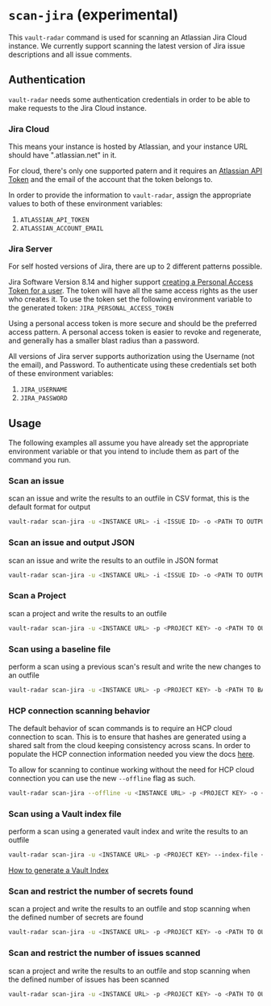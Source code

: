 # `scan-jira` (experimental)
This `vault-radar` command is used for scanning an Atlassian Jira Cloud instance. We currently support scanning the latest version of Jira issue descriptions and all issue comments.

## Authentication
`vault-radar` needs some authentication credentials in order to be able to make requests to the Jira Cloud instance.
### Jira Cloud
This means your instance is hosted by Atlassian, and your instance URL should have ".atlassian.net" in it.

For cloud, there's only one supported patern and it requires an [Atlassian API Token](https://support.atlassian.com/atlassian-account/docs/manage-api-tokens-for-your-atlassian-account/) and the email of the account that the token belongs to.

In order to provide the information to `vault-radar`, assign the appropriate values to both of these environment variables:
1. `ATLASSIAN_API_TOKEN`
2. `ATLASSIAN_ACCOUNT_EMAIL`

### Jira Server
For self hosted versions of Jira, there are up to 2 different patterns possible.

Jira Software Version 8.14 and higher support [creating a Personal Access Token for a user](https://developer.atlassian.com/server/jira/platform/personal-access-token/). The token will have all the same access rights as the user who creates it. To use the token set the following environment variable to the generated token:
`JIRA_PERSONAL_ACCESS_TOKEN`

Using a personal access token is more secure and should be the preferred access pattern. A personal access token is easier to revoke and regenerate, and generally has a smaller blast radius than a password.

All versions of Jira server supports authorization using the Username (not the email), and Password. To authenticate using these credentials set both of these environment variables:
1. `JIRA_USERNAME`
2. `JIRA_PASSWORD`

## Usage
The following examples all assume you have already set the appropriate environment variable or that you intend to include them as part of the command you run.
### Scan an issue
scan an issue and write the results to an outfile in CSV format, this is the default format for output
```bash
vault-radar scan-jira -u <INSTANCE URL> -i <ISSUE ID> -o <PATH TO OUTPUT>.csv
```
### Scan an issue and output JSON
scan an issue and write the results to an outfile in JSON format
```bash
vault-radar scan-jira -u <INSTANCE URL> -i <ISSUE ID> -o <PATH TO OUTPUT>.json -f json
```
### Scan a Project 
scan a project and write the results to an outfile
```bash
vault-radar scan-jira -u <INSTANCE URL> -p <PROJECT KEY> -o <PATH TO OUTPUT>.csv
```
### Scan using a baseline file
perform a scan using a previous scan's result and write the new changes to an outfile
```bash
vault-radar scan-jira -u <INSTANCE URL> -p <PROJECT KEY> -b <PATH TO BASELINE> -o <PATH TO OUTPUT>.csv
```

### HCP connection scanning behavior

The default behavior of scan commands is to require an HCP cloud connection to scan. This is to ensure that hashes are generated using a shared salt from the cloud keeping consistency across scans. In order to populate the HCP connection information needed you view the docs [here](hcp-upload.md).

To allow for scanning to continue working without the need for HCP cloud connection you can use the new `--offline` flag as such.
```bash
vault-radar scan-jira --offline -u <INSTANCE URL> -p <PROJECT KEY> -o <PATH TO OUTPUT>.csv
```

### Scan using a Vault index file
perform a scan using a generated vault index and write the results to an outfile
```bash
vault-radar scan-jira -u <INSTANCE URL> -p <PROJECT KEY> --index-file <PATH TO VAULT INDEX>.jsonl -o <PATH TO OUTPUT>.csv
```
[How to generate a Vault Index](vault.md#index-generation)
### Scan and restrict the number of secrets found
scan a project and write the results to an outfile and stop scanning when the defined number of secrets are found
```bash
vault-radar scan-jira -u <INSTANCE URL> -p <PROJECT KEY> -o <PATH TO OUTPUT>.csv -l <NUM OF SECRETS>
```
### Scan and restrict the number of issues scanned
scan a project and write the results to an outfile and stop scanning when the defined number of issues has been scanned
```bash
vault-radar scan-jira -u <INSTANCE URL> -p <PROJECT KEY> -o <PATH TO OUTPUT>.csv --issue-limit <NUM OF ISSUES>
```
